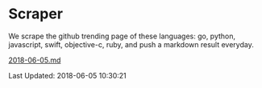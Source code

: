 # Scraper

We scrape the github trending page of these languages: go, python, javascript, swift, objective-c, ruby, and push a markdown result everyday.

[2018-06-05.md](https://github.com/henson/Scraper/blob/master/2018-06-05.md)

Last Updated: 2018-06-05 10:30:21